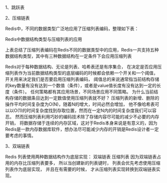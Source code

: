 
1、跳跃表



2、压缩链表


Redis中，不同的数据类型广泛地应用了压缩列表编码，整理如下表：



Redis中数据结构类型与压缩列表的应用

上表总结了压缩列表编码在Redis不同的数据类型中的应用，Redis一共支持五种数据结构类型，其中有三种数据结构在一定条件下会应用压缩列表

Redis对于每种数据结构、无论是列表、哈希表还是有序集合，
在决定是否应用压缩列表作为当前数据结构类型的底层编码的时候都会依赖一个开关和一个阈值，
开关用来决定我们是否要启用压缩列表编码，
阈值总的来说通常指当前结构存储的key数量有没有达到一个数值（条件），或者是value值长度有没有达到一定的长度（条件）。
任何策略都有其应用场景，不同场景应用不同策略。
为什么当前结构存储的数据条目达到一定数值使用压缩列表就不好？
压缩列表的新增、删除的操作平均时间复杂度为O(N)，随着N的增大，时间必然会增加，
他不像哈希表可以以O(1)的时间复杂度找到存取位置，然而在一定N内的时间复杂度我们可以容忍。
然而压缩列表利用巧妙的编码技术除了存储内容尽可能的减少不必要的内存开销，
将数据存储于连续的内存区域，这对于Redis本身来说是有意义的，因为Redis是一款内存数据库软件，想办法尽可能减少内存的开销是Redis设计者一定要考虑的事情。

3、双端链表

Redis 列表使用两种数据结构作为底层实现：
双端链表
压缩列表
因为双端链表占用的内存比压缩列表要多， 所以当创建新的列表键时， 列表会优先考虑使用压缩列表作为底层实现， 
并且在有需要的时候， 才从压缩列表实现转换到双端链表实现。
